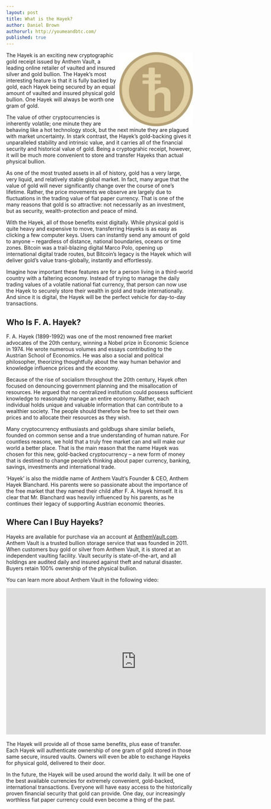 ```yaml
---
layout: post
title: What is the Hayek?
author: Daniel Brown
authorurl: http://youmeandbtc.com/
published: true
---
```


<img src="/images/hayek-symbol.jpg" alt="Anthem Vault" align="right">
<p>The Hayek is an exciting new cryptographic gold receipt issued by Anthem Vault, a leading online retailer of vaulted and insured silver and gold bullion. The Hayek’s most interesting feature is that it is fully backed by gold, each Hayek being secured by an equal amount of vaulted and insured physical gold bullion. One Hayek will always be worth one gram of gold. </p>
<p>The value of other cryptocurrencies is inherently volatile; one minute they are behaving like a hot technology stock, but the next minute they are plagued with market uncertainty. In stark contrast, the Hayek’s gold-backing gives it unparalleled stability and intrinsic value, and it carries all of the financial security and historical value of gold. Being a cryptograhic receipt, however, it will be much more convenient to store and transfer Hayeks than actual physical bullion.</p>
<p>As one of the most trusted assets in all of history, gold has a very large, very liquid, and relatively stable global market. In fact, many argue that the value of gold will never significantly change over the course of one’s lifetime. Rather, the price movements we observe are largely due to fluctuations in the trading value of fiat paper currency. That is one of the many reasons that gold is so attractive: not necessarily as an investment, but as security, wealth-protection and peace of mind.</p>
<p>With the Hayek, all of those benefits exist digitally. While physical gold is quite heavy and expensive to move, transferring Hayeks is as easy as clicking a few computer keys. Users can instantly send any amount of gold to anyone – regardless of distance, national boundaries, oceans or time zones. Bitcoin was a trail-blazing digital Marco Polo, opening up international digital trade routes, but Bitcoin’s legacy is the Hayek which will deliver gold’s value trans-globally, instantly and effortlessly.</p>
<p>Imagine how important these features are for a person living in a third-world country with a faltering economy. Instead of trying to manage the daily trading values of a volatile national fiat currency, that person can now use the Hayek to securely store their wealth in gold and trade internationally. And since it is digital, the Hayek will be the perfect vehicle for day-to-day transactions.</p>
<h2>Who Is F. A. Hayek?</h2>
<p>F. A. Hayek (1899-1992) was one of the most renowned free market advocates of the 20th century, winning a Nobel prize in Economic Science in 1974. He wrote numerous volumes and essays contributing to the Austrian School of Economics. He was also a social and political philosopher, theorizing thoughtfully about the way human behavior and knowledge influence prices and the economy.</p>
<p>Because of the rise of socialism throughout the 20th century, Hayek often focused on denouncing government planning and the misallocation of resources. He argued that no centralized institution could possess sufficient knowledge to reasonably manage an entire economy. Rather, each individual holds unique and valuable information that can contribute to a wealthier society. The people should therefore be free to set their own prices and to allocate their resources as they wish.</p>
<p>Many cryptocurrency enthusiasts and goldbugs share similar beliefs, founded on common sense and a true understanding of human nature. For countless reasons, we hold that a truly free market can and will make our world a better place. That is the main reason that the name Hayek was chosen for this new, gold-backed cryptocurrency – a new form of money that is destined to change people’s thinking about paper currency, banking, savings, investments and international trade.</p>
<p>‘Hayek’ is also the middle name of Anthem Vault’s Founder &amp; CEO, Anthem Hayek Blanchard. His parents were so passionate about the importance of the free market that they named their child after F. A. Hayek himself. It is clear that Mr. Blanchard was heavily influenced by his parents, as he continues their legacy of supporting Austrian economic theories.</p>
<h2>Where Can I Buy Hayeks?</h2>
<p>Hayeks are available for purchase via an account at <a href="http://www.runtogold.com/anthemvault">AnthemVault.com</a>. Anthem Vault is a trusted bullion storage service that was founded in 2011. When customers buy gold or silver from Anthem Vault, it is stored at an independent vaulting facility. Vault security is state-of-the-art, and all holdings are audited daily and insured against theft and natural disaster. Buyers retain 100% ownership of the physical bullion.</p>
<p>You can learn more about Anthem Vault in the following video:</p>
<p><iframe width="700" height="394" src="https://www.youtube.com/embed/kYNyY4mE_5s?rel=0" frameborder="0" allowfullscreen></iframe></p>
<p>The Hayek will provide all of those same benefits, plus ease of transfer. Each Hayek will authenticate ownership of one gram of gold stored in those same secure, insured vaults. Owners will even be able to exchange Hayeks for physical gold, delivered to their door.</p>
<p>In the future, the Hayek will be used around the world daily. It will be one of the best available currencies for extremely convenient, gold-backed, international transactions. Everyone will have easy access to the historically proven financial security that gold can provide. One day, our increasingly worthless fiat paper currency could even become a thing of the past.</p>
